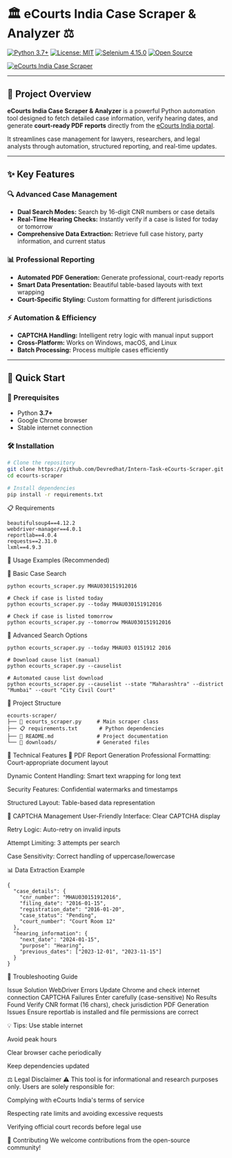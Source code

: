 # 🏛️ eCourts India Case Scraper & Analyzer ⚖️

[![Python 3.7+](https://img.shields.io/badge/python-3.7%2B-blue.svg?style=flat-square)](https://www.python.org/)
[![License: MIT](https://img.shields.io/badge/license-MIT-green.svg?style=flat-square)](./LICENSE)
[![Selenium 4.15.0](https://img.shields.io/badge/selenium-4.15.0-brightgreen.svg?style=flat-square)](https://www.selenium.dev/)
[![Open Source](https://img.shields.io/badge/Open%20Source-%E2%9C%93-success.svg?style=flat-square)](https://github.com/yourusername/ecourts-scraper)

[![eCourts India Case Scraper](https://images.unsplash.com/photo-1589829545856-d10d557cf95f?ixlib=rb-4.0.3&auto=format&fit=crop&w=1000&q=80)](https://github.com/yourusername/ecourts-scraper)

---

## 📘 Project Overview

**eCourts India Case Scraper & Analyzer** is a powerful Python automation tool designed to fetch detailed case information, verify hearing dates, and generate **court-ready PDF reports** directly from the [eCourts India portal](https://services.ecourts.gov.in/).  

It streamlines case management for lawyers, researchers, and legal analysts through automation, structured reporting, and real-time updates.

---

## ✨ Key Features

### 🔍 Advanced Case Management
- **Dual Search Modes:** Search by 16-digit CNR numbers or case details  
- **Real-Time Hearing Checks:** Instantly verify if a case is listed for today or tomorrow  
- **Comprehensive Data Extraction:** Retrieve full case history, party information, and current status  

### 📊 Professional Reporting
- **Automated PDF Generation:** Generate professional, court-ready reports  
- **Smart Data Presentation:** Beautiful table-based layouts with text wrapping  
- **Court-Specific Styling:** Custom formatting for different jurisdictions  

### ⚡ Automation & Efficiency
- **CAPTCHA Handling:** Intelligent retry logic with manual input support  
- **Cross-Platform:** Works on Windows, macOS, and Linux  
- **Batch Processing:** Process multiple cases efficiently  

---

## 🚀 Quick Start

### 🧩 Prerequisites
- Python **3.7+**  
- Google Chrome browser  
- Stable internet connection  

### 🛠️ Installation

```bash
# Clone the repository
git clone https://github.com/Devredhat/Intern-Task-eCourts-Scraper.git
cd ecourts-scraper

# Install dependencies
pip install -r requirements.txt
```

📋 Requirements

```selenium==4.15.0
beautifulsoup4==4.12.2
webdriver-manager==4.0.1
reportlab==4.0.4
requests==2.31.0
lxml==4.9.3
```

🎯 Usage Examples (Recommended)

🔹 Basic Case Search

```# Search by CNR number
python ecourts_scraper.py MHAU030151912016

# Check if case is listed today
python ecourts_scraper.py --today MHAU030151912016

# Check if case is listed tomorrow
python ecourts_scraper.py --tomorrow MHAU030151912016
```

🔹 Advanced Search Options

```# Search by case details
python ecourts_scraper.py --today MHAU03 0151912 2016

# Download cause list (manual)
python ecourts_scraper.py --causelist

# Automated cause list download
python ecourts_scraper.py --causelist --state "Maharashtra" --district "Mumbai" --court "City Civil Court"
```

📁 Project Structure
```
ecourts-scraper/
├── 📄 ecourts_scraper.py     # Main scraper class
├── 📋 requirements.txt       # Python dependencies
├── 📖 README.md              # Project documentation
└── 📁 downloads/             # Generated files
```

🔧 Technical Features
🎨 PDF Report Generation
Professional Formatting: Court-appropriate document layout

Dynamic Content Handling: Smart text wrapping for long text

Security Features: Confidential watermarks and timestamps

Structured Layout: Table-based data representation

🔄 CAPTCHA Management
User-Friendly Interface: Clear CAPTCHA display

Retry Logic: Auto-retry on invalid inputs

Attempt Limiting: 3 attempts per search

Case Sensitivity: Correct handling of uppercase/lowercase



📊 Data Extraction Example

```
{
  "case_details": {
    "cnr_number": "MHAU030151912016",
    "filing_date": "2016-01-15",
    "registration_date": "2016-01-20",
    "case_status": "Pending",
    "court_number": "Court Room 12"
  },
  "hearing_information": {
    "next_date": "2024-01-15",
    "purpose": "Hearing",
    "previous_dates": ["2023-12-01", "2023-11-15"]
  }
}
```

🐛 Troubleshooting Guide


Issue	Solution
WebDriver Errors	Update Chrome and check internet connection
CAPTCHA Failures	Enter carefully (case-sensitive)
No Results Found	Verify CNR format (16 chars), check jurisdiction
PDF Generation Issues	Ensure reportlab is installed and file permissions are correct

💡 Tips:
Use stable internet

Avoid peak hours

Clear browser cache periodically

Keep dependencies updated

⚖️ Legal Disclaimer
⚠️ This tool is for informational and research purposes only.
Users are solely responsible for:

Complying with eCourts India's terms of service

Respecting rate limits and avoiding excessive requests

Verifying official court records before legal use

🤝 Contributing
We welcome contributions from the open-source community!





